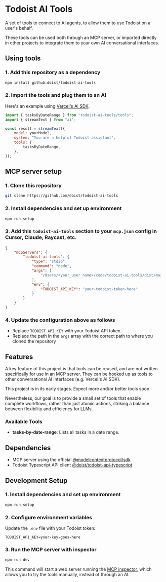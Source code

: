 # Todoist AI Tools

A set of tools to connect to AI agents, to allow them to use Todoist on a user's behalf.

These tools can be used both through an MCP server, or imported directly in other projects to
integrate them to your own AI conversational interfaces.

## Using tools

### 1. Add this repository as a dependency

```sh
npm install github:doist/todoist-ai-tools
```

### 2. Import the tools and plug them to an AI

Here's an example using [Vercel's AI SDK](https://ai-sdk.dev/docs/ai-sdk-core/generating-text#streamtext).

```js
import { tasksByDateRange } from "todoist-ai-tools/tools";
import { streamText } from "ai";

const result = streamText({
    model: yourModel,
    system: "You are a helpful Todoist assistant",
    tools: {
        tasksByDateRange,
    },
});
```

## MCP server setup

### 1. Clone this repository

```sh
git clone https://github.com/doist/todoist-ai-tools
```

### 2. Install dependencies and set up environment

```sh
npm run setup
```

### 3. Add this `todoist-ai-tools` section to your `mcp.json` config in Cursor, Claude, Raycast, etc.

```json
{
    "mcpServers": {
        "todoist-ai-tools": {
            "type": "stdio",
            "command": "node",
            "args": [
                "/Users/<your_user_name>/code/todoist-ai-tools/dist/main.js"
            ],
            "env": {
                "TODOIST_API_KEY": "your-todoist-token-here"
            }
        }
    }
}
```

### 4. Update the configuration above as follows

- Replace `TODOIST_API_KEY` with your Todoist API token.
- Replace the path in the `args` array with the correct path to where you cloned the repository

## Features

A key feature of this project is that tools can be reused, and are not written specifically for use in an MCP server. They can be hooked up as tools to other conversational AI interfaces (e.g. Vercel's AI SDK).

This project is in its early stages. Expect more and/or better tools soon.

Nevertheless, our goal is to provide a small set of tools that enable complete workflows, rather than just atomic actions, striking a balance between flexibility and efficiency for LLMs.

### Available Tools

-   **tasks-by-date-range**: Lists all tasks in a date range.

## Dependencies

-   MCP server using the official [@modelcontextprotocol/sdk](https://github.com/modelcontextprotocol/typescript-sdk?tab=readme-ov-file#installation)
-   Todoist Typescript API client [@doist/todoist-api-typescript](https://github.com/Doist/todoist-api-typescript)

## Development Setup

### 1. Install dependencies and set up environment

```sh
npm run setup
```

### 2. Configure environment variables

Update the `.env` file with your Todoist token:

```env
TODOIST_API_KEY=your-key-goes-here
```

### 3. Run the MCP server with inspector

```sh
npm run dev
```

This command will start a web server running the [MCP inspector](https://modelcontextprotocol.io/docs/tools/inspector), which allows you to try the tools manually, instead of through an AI.
